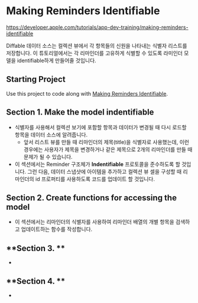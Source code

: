 # Making Reminders Identifiable
https://developer.apple.com/tutorials/app-dev-training/making-reminders-identifiable

Diffable 데이터 소스는 컬렉션 뷰에서 각 항목들의 신원을 나타내는 식별자 리스트를 저장합니다. 이 튜토리얼에서는 각 리마인더를 고유하게 식별할 수 있도록 라미인더 모델을 identifiable하게 만들어줄 것입니다.


## Starting Project

Use this project to code along with [Making Reminders Identifiable](https://developer.apple.com/tutorials/app-dev-training/making-reminders-identifiable).

## **Section 1. Make the model indentifiable**
- 식별자를 사용해서 컬렉션 보기에 포함할 항목과 데이터가 변경될 때 다시 로드할 항목을 데이터 소스에 알려줍니다.
  - 앞서 리스트 뷰를 만들 때 리마인더의 제목(title)을 식별자로 사용했는데, 이런 경우에는 사용자가 제목을 변경하거나 같은 제목으로 2개의 리마인더를 만들 때 문제가 될 수 있습니다.
- 이 섹션에서는 Reminder 구조체가 **Indentifiable** 프로토콜을 준수하도록 할 것입니다. 그런 다음, 데이터 스냅샷에 아이템을 추가하고 컬렉션 뷰 셀을 구성할 때 리마인더의 id 프로퍼티를 사용하도록 코드를 업데이트 할 것입니다.

## **Section 2. Create functions for accessing the model**
- 이 섹션에서는 리마인더의 식별자를 사용하여 리마인더 배열의 개별 항목을 검색하고 업데이트하는 함수를 작성합니다.

## **Section 3. **
- 

## **Section 4. **
- 


<!-- <div style="text-align: center;">
    <img src="" alt="" width="150">
</div> -->